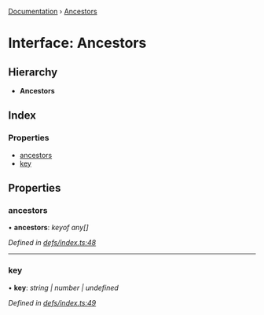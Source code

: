 [Documentation](../README.md) › [Ancestors](ancestors.md)

# Interface: Ancestors

## Hierarchy

* **Ancestors**

## Index

### Properties

* [ancestors](ancestors.md#ancestors)
* [key](ancestors.md#key)

## Properties

###  ancestors

• **ancestors**: *keyof any[]*

*Defined in [defs/index.ts:48](https://github.com/badbatch/graphql-box/blob/1c5407ab/packages/request-parser/src/defs/index.ts#L48)*

___

###  key

• **key**: *string | number | undefined*

*Defined in [defs/index.ts:49](https://github.com/badbatch/graphql-box/blob/1c5407ab/packages/request-parser/src/defs/index.ts#L49)*
